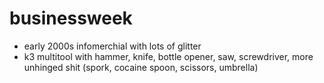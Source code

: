 # businessweek
- early 2000s infomerchial with lots of glitter
- k3 multitool with hammer, knife, bottle opener, saw, screwdriver, more unhinged shit (spork, cocaine spoon, scissors, umbrella)
